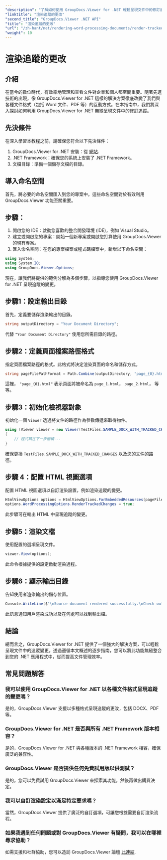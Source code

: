 ```yaml
---
"description": "了解如何使用 GroupDocs.Viewer for .NET 輕鬆呈現文件中的修訂追蹤。提升您的文件管理效率。"
"linktitle": "渲染追蹤的更改"
"second_title": "GroupDocs.Viewer .NET API"
"title": "渲染追蹤的更改"
"url": "/zh-hant/net/rendering-word-processing-documents/render-tracked-changes/"
"weight": 10
---
```


# 渲染追蹤的更改

## 介紹
在當今的數位時代，有效率地管理和查看文件對企業和個人都至關重要。隨著先進技術的出現，像 GroupDocs.Viewer for .NET 這樣的解決方案徹底改變了我們與各種文件格式（包括 Word 文件、PDF 等）的互動方式。在本指南中，我們將深入探討如何利用 GroupDocs.Viewer for .NET 無縫呈現文件中的修訂追蹤。
## 先決條件
在深入學習本教程之前，請確保您符合以下先決條件：
1. GroupDocs.Viewer for .NET 安裝：從 [網站](https://releases。groupdocs.com/viewer/net/).
2. .NET Framework：確保您的系統上安裝了 .NET Framework。
3. 文檔目錄：準備一個儲存文檔的目錄。

## 導入命名空間
首先，將必要的命名空間匯入到您的專案中。這些命名空間對於有效利用 GroupDocs.Viewer 功能至關重要。
## 步驟：
1. 開啟您的 IDE：啟動您喜歡的整合開發環境 (IDE)，例如 Visual Studio。
2. 建立或開啟您的專案：開始一個新專案或開啟您打算使用 GroupDocs.Viewer 的現有專案。
3. 匯入命名空間：在您的專案檔案或程式碼檔案中，新增以下命名空間：
```csharp
using System;
using System.IO;
using GroupDocs.Viewer.Options;
```

現在，讓我們將提供的範例分解為多個步驟，以指導您使用 GroupDocs.Viewer for .NET 呈現追蹤的變更。
## 步驟1：設定輸出目錄
首先，定義要儲存渲染輸出的目錄。
```csharp
string outputDirectory = "Your Document Directory";
```
代替 `"Your Document Directory"` 使用您所需目錄的路徑。
## 步驟2：定義頁面檔案路徑格式
指定頁面檔案路徑的格式。此格式將決定渲染頁面的命名和儲存方式。
```csharp
string pageFilePathFormat = Path.Combine(outputDirectory, "page_{0}.html");
```
這裡， `"page_{0}.html"` 表示頁面將被命名為 `page_1.html`， `page_2.html`， 等等。
## 步驟3：初始化檢視器對象
初始化一個 `Viewer` 透過將文件的路徑作為參數傳遞來取得物件。
```csharp
using (Viewer viewer = new Viewer(TestFiles.SAMPLE_DOCX_WITH_TRACKED_CHANGES))
{
    // 程式碼在下一步繼續...
}
```
確保更換 `TestFiles.SAMPLE_DOCX_WITH_TRACKED_CHANGES` 以及您的文件的路徑。
## 步驟 4：配置 HTML 視圖選項
配置 HTML 視圖選項以自訂渲染設置，例如渲染追蹤的變更。
```csharp
HtmlViewOptions options = HtmlViewOptions.ForEmbeddedResources(pageFilePathFormat);
options.WordProcessingOptions.RenderTrackedChanges = true;
```
此步驟可在輸出 HTML 中呈現追蹤的變更。
## 步驟5：渲染文檔
使用配置的選項呈現文件。
```csharp
viewer.View(options);
```
此命令根據提供的設定啟動渲染過程。
## 步驟6：顯示輸出目錄
告知使用者渲染輸出的儲存位置。
```csharp
Console.WriteLine($"\nSource document rendered successfully.\nCheck output in {outputDirectory}.");
```
此訊息通知用戶渲染成功以及在何處可以找到輸出檔。

## 結論
總而言之，GroupDocs.Viewer for .NET 提供了一個強大的解決方案，可以輕鬆呈現文件中的追蹤變更。透過遵循本文概述的逐步指南，您可以將此功能無縫整合到您的 .NET 應用程式中，從而提高文件管理效率。
## 常見問題解答
### 我可以使用 GroupDocs.Viewer for .NET 以各種文件格式呈現追蹤的變更嗎？
是的，GroupDocs.Viewer 支援以多種格式呈現追蹤的更改，包括 DOCX、PDF 等。
### GroupDocs.Viewer for .NET 是否與所有 .NET Framework 版本相容？
是的，GroupDocs.Viewer for .NET 與各種版本的 .NET Framework 相容，確保廣泛的兼容性。
### GroupDocs.Viewer 是否提供任何免費試用版以供測試？
是的，您可以免費試用 GroupDocs.Viewer 來探索其功能，然後再做出購買決定。
### 我可以自訂渲染設定以滿足特定要求嗎？
當然，GroupDocs.Viewer 提供了廣泛的自訂選項，可讓您根據需要自訂渲染流程。
### 如果我遇到任何問題或對 GroupDocs.Viewer 有疑問，我可以在哪裡尋求協助？
如需支援和社群協助，您可以造訪 GroupDocs.Viewer 論壇 [此連結](https://forum。groupdocs.com/c/viewer/9).